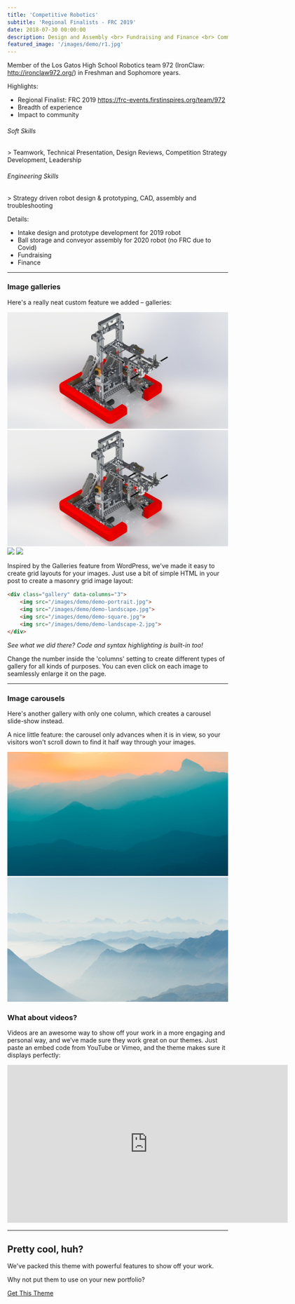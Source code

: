 ```yaml
---
title: 'Competitive Robotics'
subtitle: 'Regional Finalists - FRC 2019'
date: 2018-07-30 00:00:00
description: Design and Assembly <br> Fundraising and Finance <br> Community Outreach
featured_image: '/images/demo/r1.jpg'
---
```


Member of the Los Gatos High School Robotics team 972 (IronClaw: http://ironclaw972.org/) in Freshman and Sophomore years.  
  
Highlights:
* Regional Finalist: FRC 2019 https://frc-events.firstinspires.org/team/972
* Breadth of experience
* Impact to community

<h6> Soft Skills </h6>
> Teamwork, Technical Presentation, Design Reviews, Competition Strategy Development, Leadership

<h6> Engineering Skills </h6>
> Strategy driven robot design & prototyping, CAD, assembly and troubleshooting


Details:

* Intake design and prototype development for 2019 robot 
* Ball storage and conveyor assembly for 2020 robot (no FRC due to Covid)
* Fundraising
* Finance

---

### Image galleries

Here's a really neat custom feature we added – galleries:

<div class="gallery" data-columns="3">
	<img src="/images/demo/r1.jpg">
	<img src="/images/demo/r1.jpg">
	<img src="/images/demo/robotics3.jpg">
	<img src="/images/demo/robotics4.jpg">
</div>

Inspired by the Galleries feature from WordPress, we've made it easy to create grid layouts for your images. Just use a bit of simple HTML in your post to create a masonry grid image layout:

```html
<div class="gallery" data-columns="3">
    <img src="/images/demo/demo-portrait.jpg">
    <img src="/images/demo/demo-landscape.jpg">
    <img src="/images/demo/demo-square.jpg">
    <img src="/images/demo/demo-landscape-2.jpg">
</div>
```

*See what we did there? Code and syntax highlighting is built-in too!*

Change the number inside the 'columns' setting to create different types of gallery for all kinds of purposes. You can even click on each image to seamlessly enlarge it on the page.

---

### Image carousels

Here's another gallery with only one column, which creates a carousel slide-show instead.

A nice little feature: the carousel only advances when it is in view, so your visitors won't scroll down to find it half way through your images.

<div class="gallery" data-columns="1">
	<img src="/images/demo/demo-landscape.jpg">
	<img src="/images/demo/demo-landscape-2.jpg">
</div>

### What about videos?

Videos are an awesome way to show off your work in a more engaging and personal way, and we’ve made sure they work great on our themes. Just paste an embed code from YouTube or Vimeo, and the theme makes sure it displays perfectly:

<iframe src="https://player.vimeo.com/video/148003889" width="640" height="360" frameborder="0" allowfullscreen></iframe>

---

## Pretty cool, huh?

We've packed this theme with powerful features to show off your work.

Why not put them to use on your new portfolio?

<a href="https://jekyllthemes.io/theme/personal-website-jekyll-theme" class="button button--large">Get This Theme</a>